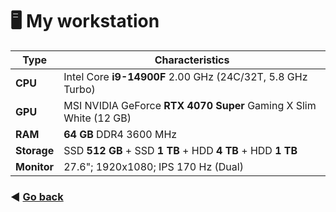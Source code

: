 # 🖥 My workstation

| Type             | Characteristics |
|------------------|-----------------|
| **CPU**          | Intel Core **i9-14900F** 2.00 GHz (24C/32T, 5.8 GHz Turbo) |
| **GPU**          | MSI NVIDIA GeForce **RTX 4070 Super** Gaming X Slim White (12 GB) |
| **RAM**          | **64 GB** DDR4 3600 MHz |
| **Storage**      | SSD **512 GB** + SSD **1 TB** + HDD **4 TB** + HDD **1 TB** |
| **Monitor**      | 27.6"; 1920x1080; IPS 170 Hz (Dual) |

### ◀️ [Go back](README.md)
